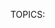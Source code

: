 TOPICS: <acronym>
        <applet>
        <basefont>
        <bgsound>
        <big>
        <blink>
        <center>
        <command>
        <content>
        <dir>
        <element>
        <font>
        <frame>
        <frameset>
        <image>
        <isindex>
        <keygen>
        <listing>
        <marquee>
        <menuitem>
        <multicol>
        <nextid>
        <nobr>
        <noembed>
        <noframes>
        <plaintext>
        <shadow>
        <spacer>
        <strike>
        <tt>
        <xmp>

# 过时和弃用的 HTML 元素

!!! error ""
    警告：下面这些旧的 HTML 元素已被弃用，且不应再被使用。千万不要在新的项目中使用它们，并且要尽快替换旧项目中的残余。在此列出，仅供参考。

| 元素 | 描述 |
| :--- | :--- |
| **`<acronym>`** | HTML 缩写元素。定义**首字母缩写**或**简略语**。HTML 5 请使用 **[`<abbr>`](/zh-hans/webfrontend/<abbr>)** 代替。|
| **`<applet>`** | HTML Applet 元素。标记文档中内嵌 **[[Java]] applet**。 HTML 5 请使用 **[`<object>`](/zh-hans/webfrontend/<object>)** 代替。|
| **`<basefont>`** | **HTML标签`<basefont>`** 用来设置文档的默认字体大小。请用 CSS **[`font`](/zh-hans/webfrontend/font_property)** 属性代替 |
| `<bgsound>` | **`<bgsound></bgsound>`** 是IE浏览器中设置网页背景音乐的元素。 |
| `<big>` | **HTML 大元素 (`<big>`)** 会使字体加大一号（例如从小号(`small`)到中号(`medium`)，从大号(`large`)到加大(`x-large`)），最大不超过浏览器的最大字体。|
| `<blink>` | **HTML 闪烁元素(`<blink>`)** 不是标准元素，它会使包含其中的文本闪烁。 |
| `<center>` | **HTML 居中元素 (`<center>`)** 是个块级元素，可以包含段落，以及其它块级和内联元素。这个元素的整个内容在它的上级元素中水平居中(通常是 [`<body>`](/zh-hans/webfrontend/<body>))。 |
| **`<command>`** | **`command`元素**用来表示一个用户可以调用的命令（比如单选按钮、复选框或按钮）。 HTML 5 请使用 **[`<menu>`](/zh-hans/webfrontend/<menu>)** 代替。 |
| `<content>` | **HTML `<content>` 元素**— Web 组件技术套件的废弃部分 — 用于 Shadow DOM 内部作为insertion point，并且不可用于任何正常的HTML，现在已被 [`<slot>`](/zh-hans/webfrontend/<slot>) 元素代替，它在 DOM 中创建一个位置，Shadow DOM 会插入这里。 |
| **`<dir>`** | HTML 目录元素。被作为一个文件和/或文件夹的**目录的容器**，可能还有用户代理设置的样式与图标。请使用 **[`<ul>`](/zh-hans/webfrontend/<ul>)** 代替。 |
| `<element>` | **`<element>`元素** 被定义在最新的 HTML DOM 元素中。 |
| **`<font>`** | **HTML 字形元素（`<font>`）** 定义**该内容的字体大小**、**顏色与表现**。请用 CSS **[`font`](/zh-hans/webfrontend/font_property)** 属性代替 |
| **`<frameset>`** | 定义一个**框架集**。它用来组织一个或者多个 **`<frame>`** 元素。HTML5 请使用 **[`<iframe>`](/zh-hans/webfrontend/<iframe>)** 代替。 |
| **`<frame>`** | 定义 **`<frameset>`** 中的子窗口（框架）。HTML5 请使用 **[`<iframe>`](/zh-hans/webfrontend/<iframe>)** 代替。 |
| **`<noframes>`** | 用于支持不支持 **`<frame>`** 元素的浏览器，或者这样配置的浏览器。在 HTML5 中完全过时。 |
| **`<image>`** | HTML 图片元素。曾经是一个试验性的元素，用来显示图片。它从未被实现过，请使用标准的 **[`<img>`](/zh-hans/webfrontend/<img>)** 元素。 |
| **`<isindex>`** | 使浏览器显示一个**对话框**，提示用户输入**单行文本**。HTML5 请使用 **[`<input>`](/zh-hans/webfrontend/<input>)** 代替。 |
| **`<keygen>`** | HTML 密钥生成元素。为了方便**生成密钥**和作为 *HTML 表单*中**公钥的提交**。这种机制被用于设计基于Web的证书管理系统。按照预想，它将用于 HTML 表单与其他的所需信息一起构造一个证书请求，该处理的结果将是一个带有签名的证书。 |
| **`<listing>`** | 渲染开始和结束标签之间的文本，而不会解释 HTML，并使用等宽字体*`monotype`* 呈现。HTML2 标准建议，当一行不超过132个字符时，不应该将其拆开。请使用 **[`<pre>`](/zh-hans/webfrontend/<pre>)** 或 **[`<samp>`](/zh-hans/webfrontend/<samp>)** 元素替代。 |
| `<marquee>` | **HTML 选框元素（`<marquee>`）** 用来插入一段滚动的文字。你可以使用它的属性控制当文本到达容器边缘发生的事情。 |
| **`<menuitem>`** | HTML 菜单选项元素。定义一个**弹出式菜单选项**。更多可参见 **[`<menu>`](/zh-hans/webfrontend/<menu>)**。 |
| `<multicol>` | **HTML`<multicol>` 元素** 是一个实验元素，旨在允许多列布局。它从来没有任何显着的牵引力，并没有在任何主流浏览器中实现。|
| `<nextid>` | **`<nextid>`** 是一个过时的HTML元素，用于使NeXT Web设计工具为其锚点生成自动的NAME标签。 |
| `<nobr>` | **HTML`<nobr>`元素** 阻止文本自动拆分成新行，所以它展示为长的一行，可能还需要滚动。这个标签不是标准的 HTML，并且不应该使用。反之应该使用 CSS 属性。 |
| `<noembed>` | **`<noembed>`** 元素是个废除的和不标准的方式，用于向不支持 [`<embed>`](/zh-hans/webfrontend/<embed>) ，或者不支持作者希望的 嵌入式内容 的浏览器提供替代（或者“后备”）内容。这个元素在 HTML 4.01 起废除,在HTML5中请使用 [`<object>`](/zh-hans/webfrontend/<object>) 来替代。 |
| **`<plaintext>`** | HTML 纯文本元素。将从标签开始以后的所有文本渲染为**纯文本**，不会解释为 HTML。它没有闭合标签，因为任何后面的东西都会看做纯文本。请使用 **[`<pre>`](/zh-hans/webfrontend/<pre>)** 替代。|
| `<shadow>` | **HTML `<shadow>` 元素** — Web 组件技术套件的废弃部分 — 目的是用作 Shadow DOM insertion point。如果你在 shadow host 下面创建了多个 shadow root，你就可能已经使用了它。在正常的 HTML 没有任何用处。 |
| **`<spacer>`** | HTML 空格元素。可以向页面插入空格。推荐使用 HTML **`&nbsp;`** 或 [[CSS]] 属性。 |
| **`<strike>`** | HTML 删除线元素。如果是标记删除文本，推荐使用 **[`<del>`](/zh-hans/webfrontend/<del>)** 代替；如果是在文本上放置删除线的样式，推荐使用 CSS 属性 **`text-decoration: line-through`** 代替；如果是标记不再准确或不再相关的文本，推荐使用 **[`<s>`](/zh-hans/webfrontend/<s>)** 代替。 |
| **`<tt>`** | HTML 电报文本或打字机文本元素。创建一个使用浏览器内置的 *`monotype`* 等宽字体展示的内联元素。这个元素用于给文本**排版**，就像电报那样。请使用 [[CSS]]代替。 |
| **`<xmp>`** | HTML 示例元素。 开始和结束标签之间的内容**不会被当作 HTML 文档内容解析**，而会被用等宽字体 *`monotype`* 直接呈现。*HTML 2* 规范建议，本标签中的内容应该具有足够容纳每行 *80* 个字母的宽度。请使用 **[`<pre>`](/zh-hans/webfrontend/<pre>)** 或 **[`<samp>`](/zh-hans/webfrontend/<samp>)** 代替。 |
